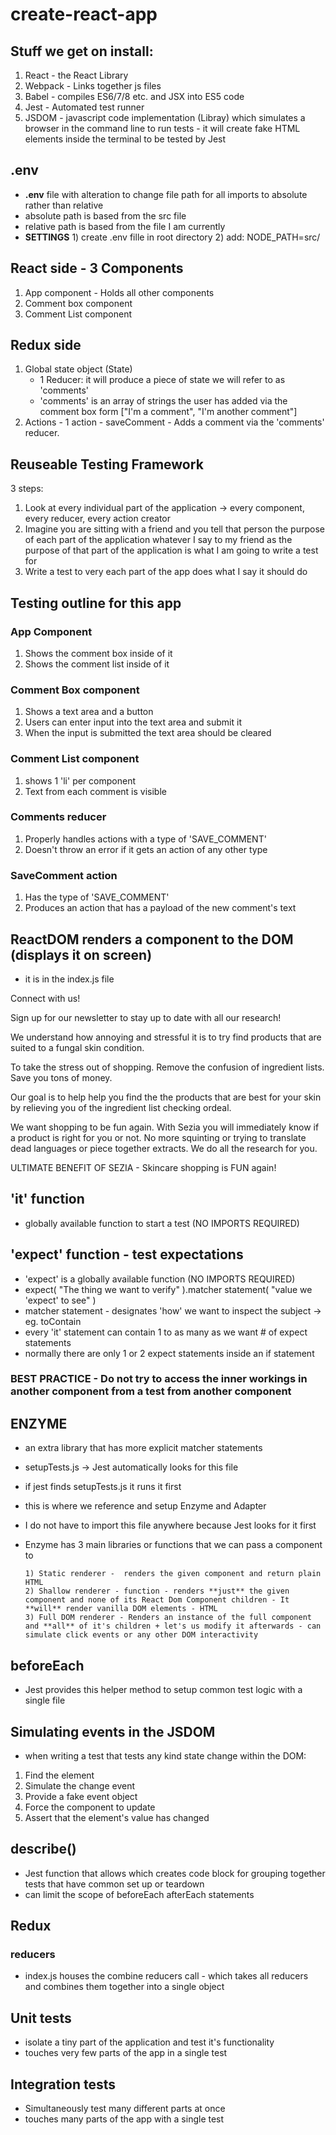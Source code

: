 # create-react-app

## Stuff we get on install:

1. React - the React Library
2. Webpack - Links together js files
3. Babel - compiles ES6/7/8 etc. and JSX into ES5 code
4. Jest - Automated test runner
5. JSDOM - javascript code implementation (Libray) which simulates a browser in the command line to run tests - it will create fake HTML elements inside the terminal to be tested by Jest

## .env

- **.env** file with alteration to change file path for all imports to absolute rather than relative
- absolute path is based from the src file
- relative path is based from the file I am currently
- **SETTINGS** 1) create .env fille in root directory 2) add: NODE_PATH=src/

## React side - 3 Components

1. App component - Holds all other components
2. Comment box component
3. Comment List component

## Redux side

1. Global state object (State)
   - 1 Reducer: it will produce a piece of state we will refer to as 'comments'
   - 'comments' is an array of strings the user has added via the comment box form ["I'm a comment", "I'm another comment"]
2. Actions - 1 action - saveComment - Adds a comment via the 'comments' reducer.

## Reuseable Testing Framework

3 steps:

1. Look at every individual part of the application -> every component, every reducer, every action creator
2. Imagine you are sitting with a friend and you tell that person the purpose of each part of the application whatever I say to my friend as the purpose of that part of the application is what I am going to write a test for
3. Write a test to very each part of the app does what I say it should do

## Testing outline for this app

### App Component

1. Shows the comment box inside of it
2. Shows the comment list inside of it

### Comment Box component

1. Shows a text area and a button
2. Users can enter input into the text area and submit it
3. When the input is submitted the text area should be cleared

### Comment List component

1. shows 1 'li' per component
2. Text from each comment is visible

### Comments reducer

1. Properly handles actions with a type of 'SAVE_COMMENT'
2. Doesn't throw an error if it gets an action of any other type

### SaveComment action

1. Has the type of 'SAVE_COMMENT'
2. Produces an action that has a payload of the new comment's text

## ReactDOM renders a component to the DOM (displays it on screen)

- it is in the index.js file

Connect with us!

Sign up for our newsletter to stay up to date with all our research!

We understand how annoying and stressful it is to try find products that are suited to a fungal skin condition.

To take the stress out of shopping. Remove the confusion of ingredient lists. Save you tons of money.

Our goal is to help help you find the the products that are best for your skin by relieving you of the ingredient list checking ordeal.

We want shopping to be fun again. With Sezia you will immediately know if a product is right for you or not. No more squinting or trying to translate dead languages or piece together extracts. We do all the research for you.

ULTIMATE BENEFIT OF SEZIA - Skincare shopping is FUN again!

## 'it' function

- globally available function to start a test (NO IMPORTS REQUIRED)

## 'expect' function - test expectations

- 'expect' is a globally available function (NO IMPORTS REQUIRED)
- expect( "The thing we want to verify" ).matcher statement( "value we 'expect' to see" )
- matcher statement - designates 'how' we want to inspect the subject -> eg. toContain
- every 'it' statement can contain 1 to as many as we want # of expect statements
- normally there are only 1 or 2 expect statements inside an if statement

### BEST PRACTICE - Do not try to access the inner workings in another component from a test from another component

## ENZYME

- an extra library that has more explicit matcher statements
- setupTests.js -> Jest automatically looks for this file
- if jest finds setupTests.js it runs it first
- this is where we reference and setup Enzyme and Adapter
- I do not have to import this file anywhere because Jest looks for it first
- Enzyme has 3 main libraries or functions that we can pass a component to

      1) Static renderer -  renders the given component and return plain HTML
      2) Shallow renderer - function - renders **just** the given component and none of its React Dom Component children - It **will** render vanilla DOM elements - HTML
      3) Full DOM renderer - Renders an instance of the full component and **all** of it's children + let's us modify it afterwards - can simulate click events or any other DOM interactivity

## beforeEach

- Jest provides this helper method to setup common test logic with a single file

## Simulating events in the JSDOM

- when writing a test that tests any kind state change within the DOM:

1. Find the element
2. Simulate the change event
3. Provide a fake event object
4. Force the component to update
5. Assert that the element's value has changed

## describe()

- Jest function that allows which creates code block for grouping together tests that have common set up or teardown
- can limit the scope of beforeEach afterEach statements

## Redux

### reducers

- index.js houses the combine reducers call - which takes all reducers and combines them together into a single object

## Unit tests

- isolate a tiny part of the application and test it's functionality
- touches very few parts of the app in a single test

## Integration tests

- Simultaneously test many different parts at once
- touches many parts of the app with a single test
